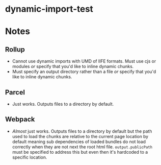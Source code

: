 # dynamic-import-test

# Notes

## Rollup

- Cannot use dynamic imports with UMD of IIFE formats. Must use cjs or modules _or_ specify that you'd like to inline dynamic chunks.
- Must specify an output directory rather than a file _or_ specify that you'd like to inline dynamic chunks.

## Parcel

- Just works. Outputs files to a directory by default.

## Webpack

- _Almost_ just works. Outputs files to a directory by default but the path used to load the chunks are relative to the current page location by default meaning sub dependencies of loaded bundles do not load correctly when they are not next the root html file. `output.publicPath` must be specified to address this but even then it's hardcoded to a specific location.
